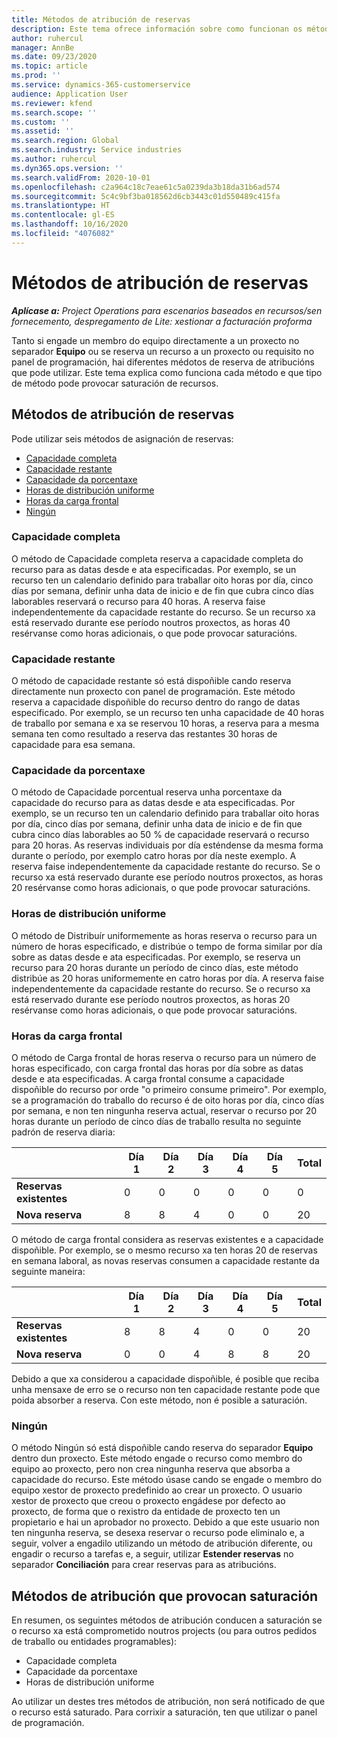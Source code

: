 ```yaml
---
title: Métodos de atribución de reservas
description: Este tema ofrece información sobre como funcionan os métodos de asignación de reservas en Project Operations.
author: ruhercul
manager: AnnBe
ms.date: 09/23/2020
ms.topic: article
ms.prod: ''
ms.service: dynamics-365-customerservice
audience: Application User
ms.reviewer: kfend
ms.search.scope: ''
ms.custom: ''
ms.assetid: ''
ms.search.region: Global
ms.search.industry: Service industries
ms.author: ruhercul
ms.dyn365.ops.version: ''
ms.search.validFrom: 2020-10-01
ms.openlocfilehash: c2a964c18c7eae61c5a0239da3b18da31b6ad574
ms.sourcegitcommit: 5c4c9bf3ba018562d6cb3443c01d550489c415fa
ms.translationtype: HT
ms.contentlocale: gl-ES
ms.lasthandoff: 10/16/2020
ms.locfileid: "4076082"
---
```

# <a name="booking-allocation-methods"></a>Métodos de atribución de reservas

_**Aplícase a:** Project Operations para escenarios baseados en recursos/sen fornecemento, despregamento de Lite: xestionar a facturación proforma_

Tanto si engade un membro do equipo directamente a un proxecto no separador **Equipo** ou se reserva un recurso a un proxecto ou requisito no panel de programación, hai diferentes médotos de reserva de atribucións que pode utilizar. Este tema explica como funciona cada método e que tipo de método pode provocar saturación de recursos.

## <a name="booking-allocation-methods"></a>Métodos de atribución de reservas

Pode utilizar seis métodos de asignación de reservas:

- [Capacidade completa](#full)
- [Capacidade restante](#remaining)
- [Capacidade da porcentaxe](#percentage)
- [Horas de distribución uniforme](#evenly)
- [Horas da carga frontal](#front)
- [Ningún](#none)

### <a name="full-capacity"></a><a name="full"></a>Capacidade completa 
O método de Capacidade completa reserva a capacidade completa do recurso para as datas desde e ata especificadas. Por exemplo, se un recurso ten un calendario definido para traballar oito horas por día, cinco días por semana, definir unha data de inicio e de fin que cubra cinco días laborables reservará o recurso para 40 horas. A reserva faise independentemente da capacidade restante do recurso. Se un recurso xa está reservado durante ese período noutros proxectos, as horas 40 resérvanse como horas adicionais, o que pode provocar saturacións.

### <a name="remaining-capacity"></a><a name="remaining"></a>Capacidade restante
O método de capacidade restante só está dispoñible cando reserva directamente nun proxecto con panel de programación. Este método reserva a capacidade dispoñible do recurso dentro do rango de datas especificado. Por exemplo, se un recurso ten unha capacidade de 40 horas de traballo por semana e xa se reservou 10 horas, a reserva para a mesma semana ten como resultado a reserva das restantes 30 horas de capacidade para esa semana.

### <a name="percentage-capacity"></a><a name="percentage"></a>Capacidade da porcentaxe
O método de Capacidade porcentual reserva unha porcentaxe da capacidade do recurso para as datas desde e ata especificadas. Por exemplo, se un recurso ten un calendario definido para traballar oito horas por día, cinco días por semana, definir unha data de inicio e de fin que cubra cinco días laborables ao 50 % de capacidade reservará o recurso para 20 horas. As reservas individuais por día esténdense da mesma forma durante o período, por exemplo catro horas por día neste exemplo. A reserva faise independentemente da capacidade restante do recurso. Se o recurso xa está reservado durante ese período noutros proxectos, as horas 20 resérvanse como horas adicionais, o que pode provocar saturacións.

### <a name="evenly-distribute-hours"></a><a name="evenly"></a>Horas de distribución uniforme
O método de Distribuír uniformemente as horas reserva o recurso para un número de horas especificado, e distribúe o tempo de forma similar por día sobre as datas desde e ata especificadas. Por exemplo, se reserva un recurso para 20 horas durante un período de cinco días, este método distribúe as 20 horas uniformemente en catro horas por día. A reserva faise independentemente da capacidade restante do recurso. Se o recurso xa está reservado durante ese período noutros proxectos, as horas 20 resérvanse como horas adicionais, o que pode provocar saturacións.

### <a name="front-load-hours"></a><a name="front"></a>Horas da carga frontal
O método de Carga frontal de horas reserva o recurso para un número de horas especificado, con carga frontal das horas por día sobre as datas desde e ata especificadas. A carga frontal consume a capacidade dispoñible do recurso por orde "o primeiro consume primeiro". Por exemplo, se a programación do traballo do recurso é de oito horas por día, cinco días por semana, e non ten ningunha reserva actual, reservar o recurso por 20 horas durante un período de cinco días de traballo resulta no seguinte padrón de reserva diaria: 

|                           |    Día 1    |    Día 2    |    Día 3    |    Día 4    |    Día 5    |    Total    |
|---------------------------|-------------|-------------|-------------|-------------|-------------|-------------|
|    **Reservas existentes**    |    0        |    0        |    0        |    0        |    0        |    0        |
|    **Nova reserva**          |    8        |    8        |    4        |    0        |    0        |    20       |

O método de carga frontal considera as reservas existentes e a capacidade dispoñible. Por exemplo, se o mesmo recurso xa ten horas 20 de reservas en semana laboral, as novas reservas consumen a capacidade restante da seguinte maneira:

|                     | Día 1 | Día 2 | Día 3 | Día 4 | Día 5 | Total |
|---------------------|-------|-------|-------|-------|-------|-------|
| **Reservas existentes** | 8     | 8     | 4     | 0     | 0     | 20    |
| **Nova reserva**       | 0     | 0     | 4     | 8     | 8     | 20    |

Debido a que xa considerou a capacidade dispoñible, é posible que reciba unha mensaxe de erro se o recurso non ten capacidade restante pode que poida absorber a reserva. Con este método, non é posible a saturación.

### <a name="none"></a><a name="none"></a>Ningún
O método Ningún só está dispoñible cando reserva do separador **Equipo** dentro dun proxecto. Este método engade o recurso como membro do equipo ao proxecto, pero non crea ningunha reserva que absorba a capacidade do recurso. Este método úsase cando se engade o membro do equipo xestor de proxecto predefinido ao crear un proxecto. O usuario xestor de proxecto que creou o proxecto engádese por defecto ao proxecto, de forma que o rexistro da entidade de proxecto ten un propietario e hai un aprobador no proxecto. Debido a que este usuario non ten ningunha reserva, se desexa reservar o recurso pode eliminalo e, a seguir, volver a engadilo utilizando un método de atribución diferente, ou engadir o recurso a tarefas e, a seguir, utilizar **Estender reservas** no separador **Conciliación** para crear reservas para as atribucións.

## <a name="allocation-methods-that-lead-to-overbooking"></a>Métodos de atribución que provocan saturación
En resumen, os seguintes métodos de atribución conducen a saturación se o recurso xa está comprometido noutros projects (ou para outros pedidos de traballo ou entidades programables):

- Capacidade completa
- Capacidade da porcentaxe
- Horas de distribución uniforme

Ao utilizar un destes tres métodos de atribución, non será notificado de que o recurso está saturado. Para corrixir a saturación, ten que utilizar o panel de programación.

